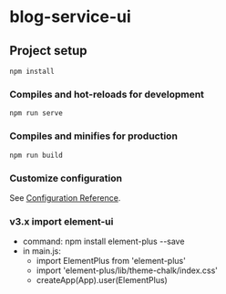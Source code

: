 # blog-service-ui

## Project setup
```
npm install
```

### Compiles and hot-reloads for development
```
npm run serve
```

### Compiles and minifies for production
```
npm run build
```

### Customize configuration
See [Configuration Reference](https://cli.vuejs.org/config/).

### v3.x import element-ui
   - command: npm install element-plus --save
   - in main.js:
        + import ElementPlus from 'element-plus'
        + import 'element-plus/lib/theme-chalk/index.css'
        + createApp(App).user(ElementPlus)
